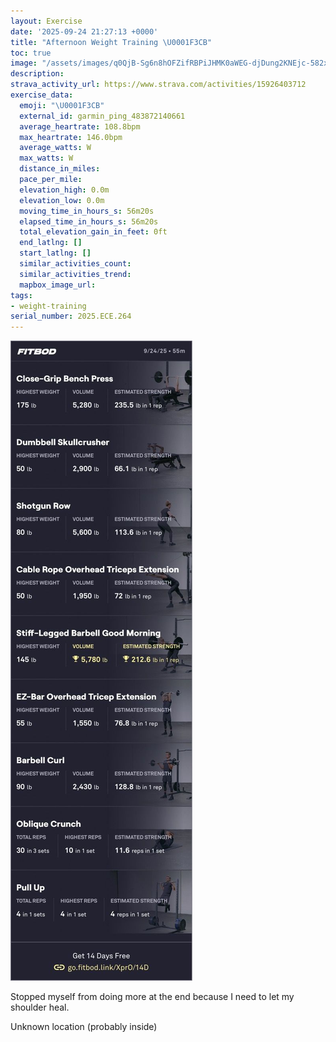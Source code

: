 ```yaml
---
layout: Exercise
date: '2025-09-24 21:27:13 +0000'
title: "Afternoon Weight Training \U0001F3CB️"
toc: true
image: "/assets/images/q0QjB-Sg6n8hOFZifRBPiJHMK0aWEG-djDung2KNEjc-582x2048.jpg.jpeg"
description:
strava_activity_url: https://www.strava.com/activities/15926403712
exercise_data:
  emoji: "\U0001F3CB️"
  external_id: garmin_ping_483872140661
  average_heartrate: 108.8bpm
  max_heartrate: 146.0bpm
  average_watts: W
  max_watts: W
  distance_in_miles:
  pace_per_mile:
  elevation_high: 0.0m
  elevation_low: 0.0m
  moving_time_in_hours_s: 56m20s
  elapsed_time_in_hours_s: 56m20s
  total_elevation_gain_in_feet: 0ft
  end_latlng: []
  start_latlng: []
  similar_activities_count:
  similar_activities_trend:
  mapbox_image_url:
tags:
- weight-training
serial_number: 2025.ECE.264
---
```

![Afternoon Weight Training](/assets/images/q0QjB-Sg6n8hOFZifRBPiJHMK0aWEG-djDung2KNEjc-582x2048.jpg.jpeg)

Stopped myself from doing more at the end because I need to let my shoulder heal.

Unknown location (probably inside)
